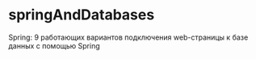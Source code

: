 # springAndDatabases
Spring: 9 работающих вариантов подключения web-страницы к базе данных с помощью Spring
